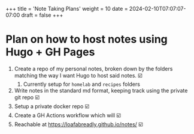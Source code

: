 +++
title = 'Note Taking Plans'
weight = 10
date = 2024-02-10T07:07:07-07:00
draft = false
+++
# Plan on how to host notes using Hugo + GH Pages

1. Create a repo of my personal notes, broken down by the folders matching the way I want Hugo to host said notes. ☑️
    1. Currently setup for `homelab` and `recipes` folders
2. Write notes in the standard md format, keeping track using the private git repo ☑️
3. Setup a private docker repo ☑️
4. Create a GH Actions workflow which will ☑️
5. Reachable at https://loafabreadly.github.io/notes/ ☑️